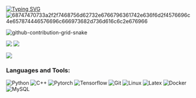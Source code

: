 <!--
**Yashow98/Yashow98** is a ✨ _special_ ✨ repository because its `README.md` (this file) appears on your GitHub profile.

Here are some ideas to get you started:

- 🔭 I’m currently working on ...
- 🌱 I’m currently learning ...
- 👯 I’m looking to collaborate on ...
- 🤔 I’m looking for help with ...
- 💬 Ask me about ...
- 📫 How to reach me: ...
- 😄 Pronouns: ...
- ⚡ Fun fact: ...
-->
[![Typing SVG](https://readme-typing-svg.demolab.com?font=Fira+Code&pause=1000&color=1E00F7&width=720&lines=Hi%2C+I'm+YashowHoo.++I+am+currently+working+as+Computer+Science+Developer)](https://git.io/typing-svg)
![68747470733a2f2f7468756d62732e6766796361742e636f6d2f4576696c4e657874446576696c666973682d736d616c6c2e676966](https://user-images.githubusercontent.com/89845641/220167426-0c5f630e-6d56-4617-9775-71c2bd025b4f.gif)

![github-contribution-grid-snake](https://user-images.githubusercontent.com/89845641/218791674-c52db856-24d2-429f-8867-170c365730d1.svg)

![](https://github-readme-stats.vercel.app/api?username=Yashow98&include_all_commits=true&count_private-true&custom_title=Yashow98'%20GitHub%20Stats&line_height=30&show_icons=true&hide_border=true&bg_color=192133&title_color=efb752&icon_color=efb752&text_color=70bed9)
![](https://komarev.com/ghpvc/?username=Yashow98)

![](https://github-readme-stats.vercel.app/api/top-langs/?username=Yashow98&layout=compact)

### Languages and Tools:
![Python](https://img.shields.io/badge/-Python-192133?style=flat-square&logo=python&logoColor=white)
![C++](https://img.shields.io/badge/-C++-192133?style=flat-square&logo=cplusplus&logoColor=white)
![Pytorch](https://img.shields.io/badge/-Pytorch-192133?style=flat-square&logo=pytorch&logoColor=white)
![Tensorflow](https://img.shields.io/badge/-Tensorflow-192133?style=flat-square&logo=tensorflow&logoColor=white)
![Git](https://img.shields.io/badge/-Git-192133?style=flat-square&logo=git&logoColor=white)
![Linux](https://img.shields.io/badge/-Linux-192133?style=flat-square&logo=linux&logoColor=white)
![Latex](https://img.shields.io/badge/-Latex-192133?style=flat-square&logo=latex&logoColor=white)
![Docker](https://img.shields.io/badge/-Docker-192133?style=flat-square&logo=docker&logoColor=white)
![MySQL](https://img.shields.io/badge/-MySQL-192133?style=flat-square&logo=mysql&logoColor=white)
